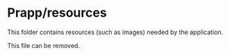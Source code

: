 # Prapp/resources

This folder contains resources (such as images) needed by the application. 

This file can be removed.
